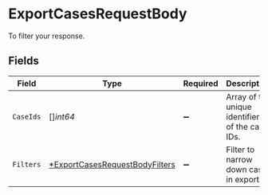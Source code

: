 # ExportCasesRequestBody

To filter your response.


## Fields

| Field                                                                                      | Type                                                                                       | Required                                                                                   | Description                                                                                |
| ------------------------------------------------------------------------------------------ | ------------------------------------------------------------------------------------------ | ------------------------------------------------------------------------------------------ | ------------------------------------------------------------------------------------------ |
| `CaseIds`                                                                                  | []*int64*                                                                                  | :heavy_minus_sign:                                                                         | Array of the unique identifiers of the case IDs.                                           |
| `Filters`                                                                                  | [*ExportCasesRequestBodyFilters](../../models/operations/exportcasesrequestbodyfilters.md) | :heavy_minus_sign:                                                                         | Filter to narrow down cases in export                                                      |